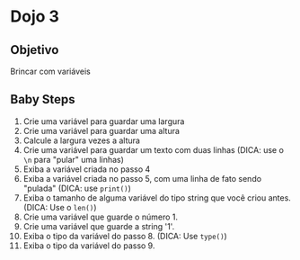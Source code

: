 # Dojo 3

## Objetivo
Brincar com variáveis


## Baby Steps
1. Crie uma variável para guardar uma largura
2. Crie uma variável para guardar uma altura
3. Calcule a largura vezes a altura
4. Crie uma variável para guardar um texto com duas linhas (DICA: use o ```\n``` para "pular" uma linhas)
5. Exiba a variável criada no passo 4
6. Exiba a variável criada no passo 5, com uma linha de fato sendo "pulada" (DICA: use ```print()```)
7. Exiba o tamanho de alguma variável do tipo string que você criou antes. (DICA: Use o ```len()```)
8. Crie uma variável que guarde o número 1.
9. Crie uma variável que guarde a string '1'.
10. Exiba o tipo da variável do passo 8. (DICA: Use ```type()```)
11. Exiba o tipo da variável do passo 9.
